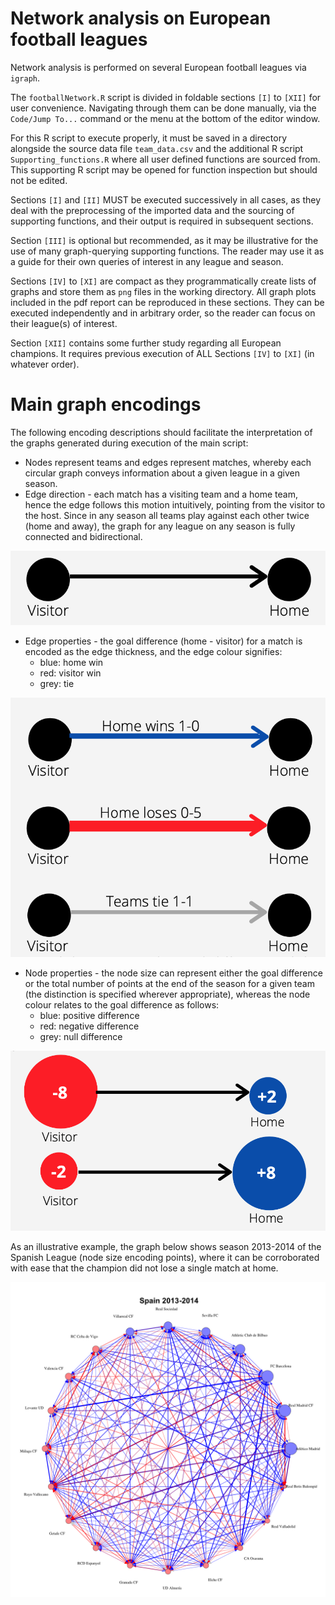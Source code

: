 # Network analysis on European football leagues

Network analysis is performed on several European football leagues via `igraph`.

The `footballNetwork.R` script is divided in foldable sections `[I]` to `[XII]` for user convenience.
Navigating through them can be done manually, via the `Code/Jump To...` command or the menu at the
bottom of the editor window.

For this R script to execute properly, it must be saved in a directory alongside the source data file
`team_data.csv` and the additional R script `Supporting_functions.R` where all user defined functions
are sourced from. This supporting R script may be opened for function inspection but should not be edited.

Sections `[I]` and `[II]` MUST be executed successively in all cases, as they deal with the preprocessing
of the imported data and the sourcing of supporting functions, and their output is required in subsequent
sections.

Section `[III]` is optional but recommended, as it may be illustrative for the use of many graph-querying
supporting functions. The reader may use it as a guide for their own queries of interest in any league
and season.

Sections `[IV]` to `[XI]` are compact as they programmatically create lists of graphs and store them as
`png` files in the working directory. All graph plots included in the pdf report can be reproduced in
these sections. They can be executed independently and in arbitrary order, so the reader can focus on
their league(s) of interest.

Section `[XII]` contains some further study regarding all European champions. It requires previous
execution of ALL Sections `[IV]` to `[XI]` (in whatever order).

# Main graph encodings

The following encoding descriptions should facilitate the interpretation of the graphs generated during execution of the main script:

* Nodes represent teams and edges represent matches, whereby each circular graph conveys information about a given league in a given season.
* Edge direction - each match has a visiting team and a home team, hence the edge follows this motion intuitively, pointing from the visitor to the host. Since in any season all teams play against each other twice (home and away), the graph for any league on any season is fully connected and bidirectional.

![edge_direction](/img/encodings/edge_direction.png)
* Edge properties - the goal difference (home - visitor) for a match is encoded as the edge thickness, and the edge colour signifies:
    * blue: home win
    * red: visitor win
    * grey: tie

![edge_colour_thickness](/img/encodings/edge_colour_thickness.png)

* Node properties - the node size can represent either the goal difference or the total number of points at the end of the season for a given team (the distinction is specified wherever appropriate), whereas the node colour relates to the goal difference as follows:
    * blue: positive difference
    * red: negative difference
    * grey: null difference

![node_colour_size](/img/encodings/node_colour_size.png)

As an illustrative example, the graph below shows season 2013-2014 of the Spanish League (node size encoding points), where it can be corroborated with ease that the champion did not lose a single match at home.

![example](/img/encodings/example.png)
